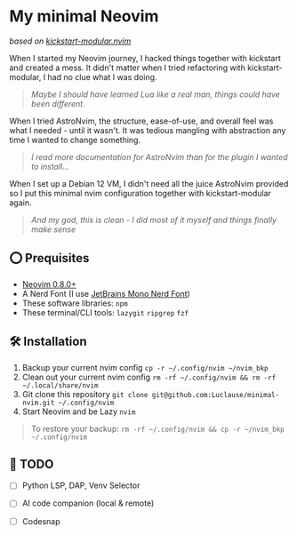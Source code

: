 # My minimal Neovim
*based on [kickstart-modular.nvim](https://github.com/dam9000/kickstart-modular.nvim)* 

When I started my Neovim journey, I hacked things together with kickstart and created a mess.
It didn't matter when I tried refactoring with kickstart-modular, I had no clue what I was doing.

> *Maybe I should have learned Lua like a real man, things could have been different.*

When I tried AstroNvim, the structure, ease-of-use, and overall feel was what I needed - 
until it wasn't. It was tedious mangling with abstraction any time I wanted to change something.

> *I read more documentation for AstroNvim than for the plugin I wanted to install...*

When I set up a Debian 12 VM, I didn't need all the juice AstroNvim provided so I put this
minimal nvim configuration together with kickstart-modular again.

> *And my god, this is clean - I did most of it myself and things finally make sense*

## ⭕ Prequisites

- [Neovim 0.8.0+](https://neovim.io) 
- A Nerd Font (I use [JetBrains Mono Nerd Font](https://github.com/ryanoasis/nerd-fonts/releases/download/v3.3.0/JetBrainsMono.zip))
- These software libraries: `npm`
- These terminal/CLI tools: `lazygit` `ripgrep` `fzf`

## 🛠️ Installation

1. Backup your current nvim config `cp -r ~/.config/nvim ~/nvim_bkp`
2. Clean out your current nvim config `rm -rf ~/.config/nvim && rm -rf ~/.local/share/nvim`
3. Git clone this repository `git clone git@github.com:Luclause/minimal-nvim.git ~/.config/nvim`
4. Start Neovim and be Lazy `nvim`

> To restore your backup: `rm -rf ~/.config/nvim && cp -r ~/nvim_bkp ~/.config/nvim`

## 📝 TODO

- [ ] Python LSP, DAP, Venv Selector
- [ ] AI code companion (local & remote)
- [ ] Codesnap

